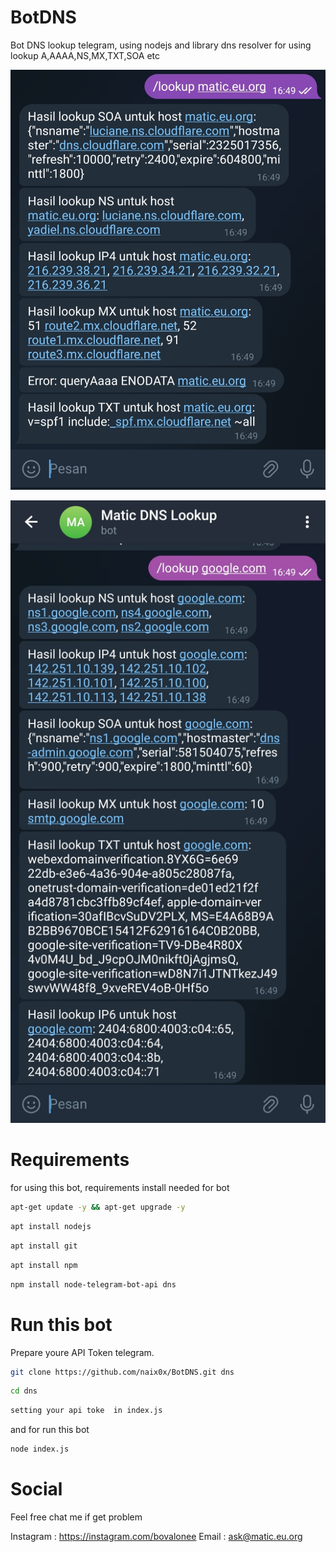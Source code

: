 # BotDNS
Bot DNS lookup telegram, using nodejs and library dns resolver for using lookup A,AAAA,NS,MX,TXT,SOA etc

<p align="left">
  <img src="https://raw.githubusercontent.com/naix0x/BotDNS/main/Screenshot_20231112-164920_Telegram.jpg" />
</p>

<p align="right">
  <img src="https://raw.githubusercontent.com/naix0x/BotDNS/main/Screenshot_20231112-164929_Telegram.jpg" />
</p>


# Requirements 

for using this bot, requirements install needed for bot

```bash
apt-get update -y && apt-get upgrade -y
```

```bash
apt install nodejs
```

```bash
apt install git
```

```bash
apt install npm
```

```bash
npm install node-telegram-bot-api dns
```

# Run this bot

Prepare youre API Token telegram.

```bash
git clone https://github.com/naix0x/BotDNS.git dns
```

```bash
cd dns
```

```bash
setting your api toke  in index.js 
```

and for run this bot
```bash
node index.js
```

# Social

Feel free chat me if get problem

Instagram : https://instagram.com/bovalonee
Email : ask@matic.eu.org

